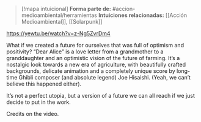 > [!mapa intuicional]
> **Forma parte de:** #accion-medioambiental/herramientas 
> **Intuiciones relacionadas:** [[Acción Medioambiental]], [[Solarpunk]]

https://yewtu.be/watch?v=z-Ng5ZvrDm4


What if we created a future for ourselves that was full of optimism and positivity? “Dear Alice” is a love letter from a grandmother to a granddaughter and an optimistic vision of the future of farming. It’s a nostalgic look towards a new era of agriculture, with beautifully crafted backgrounds, delicate animation and a completely unique score by long-time Ghibli composer (and absolute legend) Joe Hisaishi. (Yeah, we can’t believe this happened either). 

It’s not a perfect utopia, but a version of a future we can all reach if we just decide to put in the work.

Credits on the video.